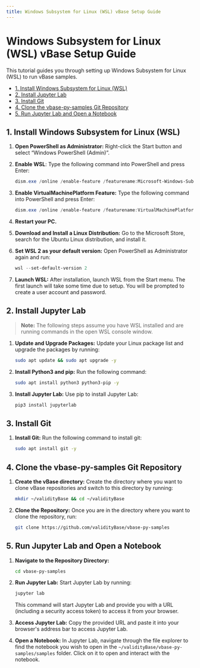 ```yaml
---
title: Windows Subsystem for Linux (WSL) vBase Setup Guide
---
```


<!-- omit in toc -->
# Windows Subsystem for Linux (WSL) vBase Setup Guide

This tutorial guides you through setting up Windows Subsystem for Linux (WSL)
to run vBase samples.

- [1. Install Windows Subsystem for Linux (WSL)]( https://docs.vbase.com/technical-reference/windows_subsystem_for_linux_guide#install-windows-subsystem-for-linux-wsl)
- [2. Install Jupyter Lab](https://docs.vbase.com/technical-reference/windows_subsystem_for_linux_guide#install-jupyter-lab)
- [3. Install Git](https://docs.vbase.com/technical-reference/windows_subsystem_for_linux_guide#install-git)
- [4. Clone the vbase-py-samples Git Repository](https://docs.vbase.com/technical-reference/windows_subsystem_for_linux_guide#clone-the-vbase-py-samples-git-repository)
- [5. Run Jupyter Lab and Open a Notebook](https://docs.vbase.com/technical-reference/windows_subsystem_for_linux_guide#run-jupyter-lab-and-open-a-notebook)

## 1. Install Windows Subsystem for Linux (WSL)<a href="#install-windows-subsystem-for-linux-wsl" id="#install-windows-subsystem-for-linux-wsl"></a>

1. **Open PowerShell as Administrator:**
   Right-click the Start button and select “Windows PowerShell (Admin)”.

2. **Enable WSL**:
   Type the following command into PowerShell and press Enter:
    ```powershell
    dism.exe /online /enable-feature /featurename:Microsoft-Windows-Subsystem-Linux /all /norestart
    ```

3. **Enable VirtualMachinePlatform Feature:**
   Type the following command into PowerShell and press Enter:
    ```powershell
    dism.exe /online /enable-feature /featurename:VirtualMachinePlatform /all /norestart
    ```

4. **Restart your PC.**

5. **Download and Install a Linux Distribution:**
   Go to the Microsoft Store, search for the Ubuntu Linux distribution, and install it.

6. **Set WSL 2 as your default version:**
   Open PowerShell as Administrator again and run:
    ```powershell
    wsl --set-default-version 2
    ```

7. **Launch WSL:**
   After installation, launch WSL from the Start menu. The first launch will take some time due to setup. You will be prompted to create a user account and password.

## 2. Install Jupyter Lab<a href="#install-jupyter-lab" id="#install-jupyter-lab"></a>

> **Note:** The following steps assume you have WSL installed and are running commands in the open WSL console window.

1. **Update and Upgrade Packages:**
   Update your Linux package list and upgrade the packages by running:
    ```bash
    sudo apt update && sudo apt upgrade -y
    ```

2. **Install Python3 and pip:**
   Run the following command:
    ```bash
    sudo apt install python3 python3-pip -y
    ```

3. **Install Jupyter Lab:**
   Use pip to install Jupyter Lab:
    ```bash
    pip3 install jupyterlab
    ```

## 3. Install Git<a href="#install-git" id="#install-git"></a>

1. **Install Git:**
   Run the following command to install git:
    ```bash
    sudo apt install git -y
    ```

## 4. Clone the vbase-py-samples Git Repository<a href="#clone-the-vbase-py-samples-git-repository" id="#clone-the-vbase-py-samples-git-repository"></a>

1. **Create the vBase directory:**
   Create the directory where you want to clone vBase repositories and switch to this directory by  running:
    ```bash
    mkdir ~/validityBase && cd ~/validityBase
    ```

2. **Clone the Repository:**
   Once you are in the directory where you want to clone the repository, run:
    ```bash
    git clone https://github.com/validityBase/vbase-py-samples
    ```

## 5. Run Jupyter Lab and Open a Notebook<a href="#run-jupyter-lab-and-open-a-notebook" id="#run-jupyter-lab-and-open-a-notebook"></a>

1. **Navigate to the Repository Directory:**
    ```bash
    cd vbase-py-samples
    ```

1. **Run Jupyter Lab:**
   Start Jupyter Lab by running:
    ```bash
    jupyter lab
    ```
    This command will start Jupyter Lab and provide you with a URL (including a security access token) to access it from your browser.

2. **Access Jupyter Lab:**
   Copy the provided URL and paste it into your browser's address bar to access Jupyter Lab.

3. **Open a Notebook:**
   In Jupyter Lab, navigate through the file explorer to find the notebook you wish to open in the `~/validityBase/vbase-py-samples/samples` folder. Click on it to open and interact with the notebook.
